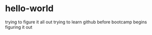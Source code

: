 # hello-world
trying to figure it all out
trying to learn github before bootcamp begins
figuring it out

